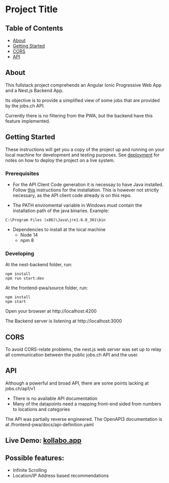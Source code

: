 # Project Title

## Table of Contents

- [About](#about)
- [Getting Started](#getting_started)
- [CORS](#cors)
- [API](#api)

## About <a name = "about"></a>

This fullstack project comprehends an Angular Ionic Progressive Web App and a Nest.js Backend App.

Its objective is to provide a simplified view of some jobs that are provided by the jobs.ch API.

Currently there is no filtering from the PWA, but the backend have this feature implemented.

## Getting Started <a name = "getting_started"></a>

These instructions will get you a copy of the project up and running on your local machine for development and testing purposes. See [deployment](#deployment) for notes on how to deploy the project on a live system.

### Prerequisites

- For the API Client Code generation it is necessay to have Java installed. Follow [this](https://java.com/en/download/help/windows_manual_download.html#download) instructions for the installation. This is however not strictly necessary, as the API client code already is on this repo.

- The PATH enviromental variable in Windows must contain the installation path of the java binaries. Example:

```
C:\Program Files (x86)\Java\jre1.8.0_301\bin
```

- Dependencies to install at the local machine
  - Node 14
  - npm 8

### Developing

At the nest-backend folder, run:

```
npm install
npm run start:dev
```

At the frontend-pwa/source folder, run:

```
npm install
npm start
```

Open your browser at http://localhost:4200

The Backend server is listening at http://localhost:3000

## CORS <a name = "cors"></a>

To avoid CORS-relate problems, the nest.js web server was set up to relay all communication between the public jobs.ch API and the user.

## API <a name = "api"></a>

Although a powerful and broad API, there are some points lacking at jobs.ch/ap1/v1

- There is no available API documentation
- Many of the datapoints need a mapping front-end sided from numbers to locations and categories

The API was partially reverse engineered. The OpenAPI3 documentation is at /frontend-pwa/docs/api-definition.yaml

## Live Demo: [kollabo.app](https://kollabo.app)

## Possible features:

- Infinite Scrolling
- Location/IP Address based recommendations
